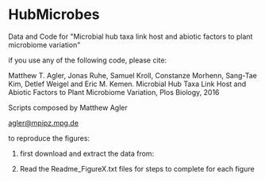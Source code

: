 # HubMicrobes
Data and Code for "Microbial hub taxa link host and abiotic factors to plant microbiome variation"

if you use any of the following code, please cite:

Matthew T. Agler, Jonas Ruhe, Samuel Kroll, Constanze Morhenn, Sang-Tae Kim, Detlef Weigel and Eric M. Kemen. Microbial Hub Taxa Link Host and Abiotic Factors to Plant Microbiome Variation, Plos Biology, 2016

Scripts composed by Matthew Agler

agler@mpipz.mpg.de

to reproduce the figures:

1. first download and extract the data from:

2. Read the Readme_FigureX.txt files for steps to complete for each figure

